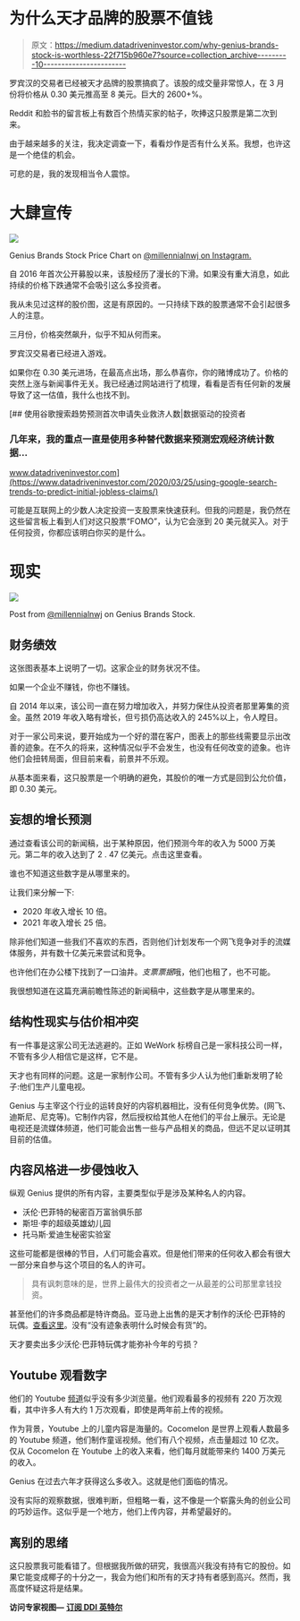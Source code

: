 # 为什么天才品牌的股票不值钱

> 原文：<https://medium.datadriveninvestor.com/why-genius-brands-stock-is-worthless-22f715b960e7?source=collection_archive---------10----------------------->

罗宾汉的交易者已经被天才品牌的股票搞疯了。该股的成交量非常惊人，在 3 月份将价格从 0.30 美元推高至 8 美元。巨大的 2600+%。

Reddit 和脸书的留言板上有数百个热情买家的帖子，吹捧这只股票是第二次到来。

由于越来越多的关注，我决定调查一下，看看炒作是否有什么关系。我想，也许这是一个绝佳的机会。

可悲的是，我的发现相当令人震惊。

# 大肆宣传

![](img/3a9f26a7c2125b5b5cb630840728e350.png)

Genius Brands Stock Price Chart on [@millennialnwj on Instagram.](http://www.instagram.com/millennialnwj)

自 2016 年首次公开募股以来，该股经历了漫长的下滑。如果没有重大消息，如此持续的价格下跌通常不会吸引这么多投资者。

我从未见过这样的股价图，这是有原因的。一只持续下跌的股票通常不会引起很多人的注意。

三月份，价格突然飙升，似乎不知从何而来。

罗宾汉交易者已经进入游戏。

如果你在 0.30 美元进场，在最高点出场，那么恭喜你，你的赌博成功了。价格的突然上涨与新闻事件无关。我已经通过网站进行了梳理，看看是否有任何新的发展导致了这一估值，我什么也找不到。

[](https://www.datadriveninvestor.com/2020/03/25/using-google-search-trends-to-predict-initial-jobless-claims/) [## 使用谷歌搜索趋势预测首次申请失业救济人数|数据驱动的投资者

### 几年来，我的重点一直是使用多种替代数据来预测宏观经济统计数据…

www.datadriveninvestor.com](https://www.datadriveninvestor.com/2020/03/25/using-google-search-trends-to-predict-initial-jobless-claims/) 

可能是互联网上的少数人决定投资一支股票来快速获利。但我的问题是，我仍然在这些留言板上看到人们对这只股票“FOMO”，认为它会涨到 20 美元就买入。对于任何投资，你都应该明白你买的是什么。

# 现实

![](img/873da291abfb93e86eafe3f5aec2fa99.png)

Post from [@millennialnwj](http://www.instagram.com/millennialnwj) on Genius Brands Stock.

## 财务绩效

这张图表基本上说明了一切。这家企业的财务状况不佳。

如果一个企业不赚钱，你也不赚钱。

自 2014 年以来，该公司一直在努力增加收入，并努力保住从投资者那里筹集的资金。虽然 2019 年收入略有增长，但亏损仍高达收入的 245%以上，令人瞠目。

对于一家公司来说，要开始成为一个好的潜在客户，图表上的那些线需要显示出改善的迹象。在不久的将来，这种情况似乎不会发生，也没有任何改变的迹象。也许他们会扭转局面，但目前来看，前景并不乐观。

从基本面来看，这只股票是一个明确的避免，其股价的唯一方式是回到公允价值，即 0.30 美元。

## 妄想的增长预测

通过查看该公司的新闻稿，出于某种原因，他们预测今年的收入为 5000 万美元。第二年的收入达到了 2 . 47 亿美元。点击这里查看。

谁也不知道这些数字是从哪里来的。

让我们来分解一下:

*   2020 年收入增长 10 倍。
*   2021 年收入增长 25 倍。

除非他们知道一些我们不喜欢的东西，否则他们计划发布一个网飞竞争对手的流媒体服务，并有数十亿美元来尝试和竞争。

也许他们在办公楼下找到了一口油井。*支票票据*哦，他们也租了，也不可能。

我很想知道在这篇充满前瞻性陈述的新闻稿中，这些数字是从哪里来的。

## 结构性现实与估价相冲突

有一件事是这家公司无法逃避的。正如 WeWork 标榜自己是一家科技公司一样，不管有多少人相信它是这样，它不是。

天才也有同样的问题。这是一家制作公司。不管有多少人认为他们重新发明了轮子:他们生产儿童电视。

Genius 与主宰这个行业的运转良好的内容机器相比，没有任何竞争优势。(网飞、迪斯尼、尼克等)。它制作内容，然后授权给其他人在他们的平台上展示。无论是电视还是流媒体频道，他们可能会出售一些与产品相关的商品，但远不足以证明其目前的估值。

## 内容风格进一步侵蚀收入

纵观 Genius 提供的所有内容，主要类型似乎是涉及某种名人的内容。

*   沃伦·巴菲特的秘密百万富翁俱乐部
*   斯坦·李的超级英雄幼儿园
*   托马斯·爱迪生秘密实验室

这些可能都是很棒的节目，人们可能会喜欢。但是他们带来的任何收入都会有很大一部分来自参与这个项目的名人的许可。

> 具有讽刺意味的是，世界上最伟大的投资者之一从最差的公司那里拿钱投资。

甚至他们的许多商品都是特许商品。亚马逊上出售的是天才制作的沃伦·巴菲特的玩偶。[查看这里](https://www.amazon.com/dp/B07618PSPC)。没有“没有迹象表明什么时候会有货”的。

天才要卖出多少沃伦·巴菲特玩偶才能弥补今年的亏损？

## Youtube 观看数字

他们的 Youtube [频道](https://www.youtube.com/channel/UClaiZadeWKgPDWFLqeHaDyQ/videos?view=0&sort=p&flow=grid)似乎没有多少浏览量。他们观看最多的视频有 220 万次观看，其中许多人有大约 1 万次观看，即使是两年前上传的视频。

作为背景，Youtube 上的儿童内容是海量的。Cocomelon 是世界上观看人数最多的 Youtube 频道，他们制作童谣视频。他们有八个视频，点击量超过 10 亿次。仅从 Cocomelon 在 Youtube 上的收入来看，他们每月就能带来约 1400 万美元的收入。

Genius 在过去六年才获得这么多收入。这就是他们面临的情况。

没有实际的观察数据，很难判断，但粗略一看，这不像是一个崭露头角的创业公司的巧妙运作。这似乎是一个地方，他们上传内容，并希望最好的。

## 离别的思绪

这只股票我可能看错了。但根据我所做的研究，我很高兴我没有持有它的股份。如果它能变成椰子的十分之一，我会为他们和所有的天才持有者感到高兴。然而，我高度怀疑这将是结果。

**访问专家视图—** [**订阅 DDI 英特尔**](https://datadriveninvestor.com/ddi-intel)